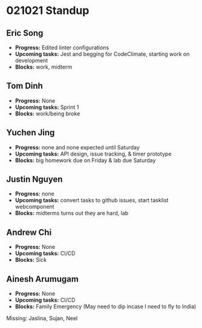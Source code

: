 # 021021 Standup

## Eric Song
- **Progress:** Edited linter configurations
- **Upcoming tasks:** Jest and begging for CodeClimate, starting work on development
- **Blocks:** work, midterm

## Tom Dinh
- **Progress:** None
- **Upcoming tasks:** Sprint 1
- **Blocks:** work/being broke

## Yuchen Jing
- **Progress:** none and none expected until Saturday
- **Upcoming tasks:** API design, issue tracking, & timer prototype
- **Blocks:** big homework due on Friday & lab due Saturday

## Justin Nguyen
- **Progress:** none
- **Upcoming tasks:** convert tasks to github issues, start tasklist webcomponent
- **Blocks:** midterms turns out they are hard, lab

## Andrew Chi
- **Progress:** None
- **Upcoming tasks:** CI/CD
- **Blocks:** Sick

## Ainesh Arumugam
- **Progress:** None
- **Upcoming tasks:** CI/CD
- **Blocks:** Family Emergency (May need to dip incase I need to fly to India)

Missing: Jaslina, Sujan, Neel
